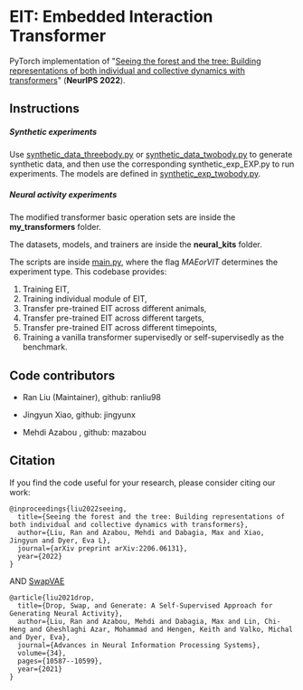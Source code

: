 # EIT: Embedded Interaction Transformer
PyTorch implementation of "[Seeing the forest and the tree: Building 
representations of both individual and collective dynamics with transformers](https://arxiv.org/pdf/2206.06131.pdf)" (**NeurIPS 2022**).


## Instructions

##### Synthetic experiments

Use [synthetic_data_threebody.py](https://github.com/nerdslab/EIT/blob/main/synthetic_data_threebody.py) or 
[synthetic_data_twobody.py](https://github.com/nerdslab/EIT/blob/main/synthetic_data_twobody.py)
to generate synthetic data, and then use the corresponding synthetic_exp_EXP.py to run experiments.
The models are defined in [synthetic_exp_twobody.py](https://github.com/nerdslab/EIT/blob/main/synthetic_exp_twobody.py).

##### Neural activity experiments

The modified transformer basic operation sets are inside the **my_transformers** folder. 

The datasets, models, and trainers are inside the **neural_kits** folder.

The scripts are inside [main.py](https://github.com/nerdslab/EIT/blob/main/main.py), 
where the flag *MAEorVIT* determines the experiment type. 
This codebase provides:

1. Training EIT,
2. Training individual module of EIT,
3. Transfer pre-trained EIT across different animals,
4. Transfer pre-trained EIT across different targets,
5. Transfer pre-trained EIT across different timepoints,
6. Training a vanilla transformer supervisedly or self-supervisedly as the benchmark.


## Code contributors

- Ran Liu (Maintainer), github: ranliu98

- Jingyun Xiao, github: jingyunx

- Mehdi Azabou , github: mazabou



## Citation
If you find the code useful for your research, please consider citing our work:

```
@inproceedings{liu2022seeing,
  title={Seeing the forest and the tree: Building representations of both individual and collective dynamics with transformers},
  author={Liu, Ran and Azabou, Mehdi and Dabagia, Max and Xiao, Jingyun and Dyer, Eva L},
  journal={arXiv preprint arXiv:2206.06131},
  year={2022}
}
```

AND [SwapVAE](https://github.com/nerdslab/SwapVAE)

```
@article{liu2021drop,
  title={Drop, Swap, and Generate: A Self-Supervised Approach for Generating Neural Activity},
  author={Liu, Ran and Azabou, Mehdi and Dabagia, Max and Lin, Chi-Heng and Gheshlaghi Azar, Mohammad and Hengen, Keith and Valko, Michal and Dyer, Eva},
  journal={Advances in Neural Information Processing Systems},
  volume={34},
  pages={10587--10599},
  year={2021}
}
```
